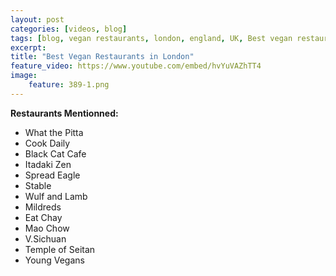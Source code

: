 ```yaml
---
layout: post
categories: [videos, blog]
tags: [blog, vegan restaurants, london, england, UK, Best vegan restaurants in london, best restaurants london, vegan london, vegan london, vegetarian restaurants in london, best vegetarian restaurants in london, vegan UK]
excerpt: 
title: "Best Vegan Restaurants in London"
feature_video: https://www.youtube.com/embed/hvYuVAZhTT4 
image:
    feature: 389-1.png
---
```


__Restaurants Mentionned:__

- What the Pitta
- Cook Daily
- Black Cat Cafe
- Itadaki Zen
- Spread Eagle
- Stable
- Wulf and Lamb
- Mildreds
- Eat Chay
- Mao Chow
- V.Sichuan
- Temple of Seitan
- Young Vegans
